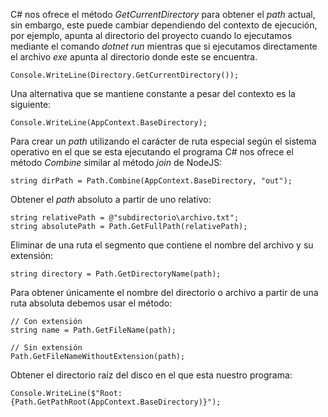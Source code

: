C# nos ofrece el método *GetCurrentDirectory* para obtener el *path* actual, sin embargo, este puede cambiar dependiendo del contexto de ejecución, por ejemplo, apunta al directorio del proyecto cuando lo ejecutamos mediante el comando *dotnet run* mientras que si ejecutamos directamente el archivo *exe* apunta al directorio donde este se encuentra.

```
Console.WriteLine(Directory.GetCurrentDirectory());
```

Una alternativa que se mantiene constante a pesar del contexto es la siguiente:

```
Console.WriteLine(AppContext.BaseDirectory);
```

Para crear un *path* utilizando el carácter de ruta especial según el sistema operativo en el que se esta ejecutando el programa C# nos ofrece el método *Combine* similar al método *join* de NodeJS:

```
string dirPath = Path.Combine(AppContext.BaseDirectory, "out");
```

Obtener el *path* absoluto a partir de uno relativo:

```
string relativePath = @"subdirectorio\archivo.txt";
string absolutePath = Path.GetFullPath(relativePath);
```

Eliminar de una ruta el segmento que contiene el nombre del archivo y su extensión:

```
string directory = Path.GetDirectoryName(path);
```

Para obtener únicamente el nombre del directorio o archivo a partir de una ruta absoluta debemos usar el método:

```
// Con extensión
string name = Path.GetFileName(path);

// Sin extensión
Path.GetFileNameWithoutExtension(path);
```

Obtener el directorio raíz del disco en el que esta nuestro programa:

```
Console.WriteLine($"Root: {Path.GetPathRoot(AppContext.BaseDirectory)}");
```